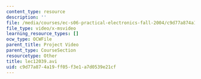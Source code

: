 ```yaml
---
content_type: resource
description: ''
file: /media/courses/ec-s06-practical-electronics-fall-2004/c9d77a874a19ff05f3e1a7d0539e21cf_lec12039.avi
file_type: video/x-msvideo
learning_resource_types: []
ocw_type: OCWFile
parent_title: Project Video
parent_type: CourseSection
resourcetype: Other
title: lec12039.avi
uid: c9d77a87-4a19-ff05-f3e1-a7d0539e21cf
---
```

